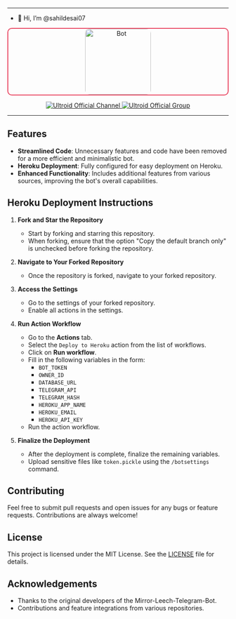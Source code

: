 ***
- 👋 Hi, I’m @sahildesai07

<div align="center" style="border: 2px solid #e94560; border-radius: 10px;">
  <img src="https://yt3.googleusercontent.com/p9g9i5N55WgCn1mFFjl8iut4BOd0O4RRjn7WB_Silj9JmJ42tE-yhdZ0oR_7m-F4kGHT22Br=s176-c-k-c0x00ffffff-no-rj" alt="Bot" width="150" style="border-radius: 10px;">
</div>

<p align="center">
  <a href="https://t.me/ultroid_official">
    <img src="https://img.shields.io/badge/Ultroid%20%F0%9D%95%8F%20Official-Channel-blue?style=for-the-badge&logo=telegram" alt="Ultroid Official Channel">
  </a>
  <a href="https://t.me/ultroidofficial_chat">
    <img src="https://img.shields.io/badge/Ultroid%20%F0%9D%95%8F%20Official-Group-blue?style=for-the-badge&logo=telegram" alt="Ultroid Official Group">
  </a>
</p>

***


## Features

- **Streamlined Code**: Unnecessary features and code have been removed for a more efficient and minimalistic bot.
- **Heroku Deployment**: Fully configured for easy deployment on Heroku.
- **Enhanced Functionality**: Includes additional features from various sources, improving the bot's overall capabilities.


## Heroku Deployment Instructions

1. **Fork and Star the Repository**
   - Start by forking and starring this repository.
   - When forking, ensure that the option "Copy the default branch only" is unchecked before forking the repository.

2. **Navigate to Your Forked Repository**
   - Once the repository is forked, navigate to your forked repository.

3. **Access the Settings**
   - Go to the settings of your forked repository.
   - Enable all actions in the settings.

4. **Run Action Workflow**
   - Go to the **Actions** tab.
   - Select the `Deploy to Heroku` action from the list of workflows.
   - Click on **Run workflow**.
   - Fill in the following variables in the form:
     - `BOT_TOKEN`
     - `OWNER_ID`
     - `DATABASE_URL`
     - `TELEGRAM_API`
     - `TELEGRAM_HASH`
     - `HEROKU_APP_NAME`
     - `HEROKU_EMAIL`
     - `HEROKU_API_KEY`
   - Run the action workflow.

5. **Finalize the Deployment**
   - After the deployment is complete, finalize the remaining variables.
   - Upload sensitive files like `token.pickle` using the `/botsettings` command.


## Contributing

Feel free to submit pull requests and open issues for any bugs or feature requests. Contributions are always welcome!


## License

This project is licensed under the MIT License. See the [LICENSE](LICENSE) file for details.


## Acknowledgements

- Thanks to the original developers of the Mirror-Leech-Telegram-Bot.
- Contributions and feature integrations from various repositories.
